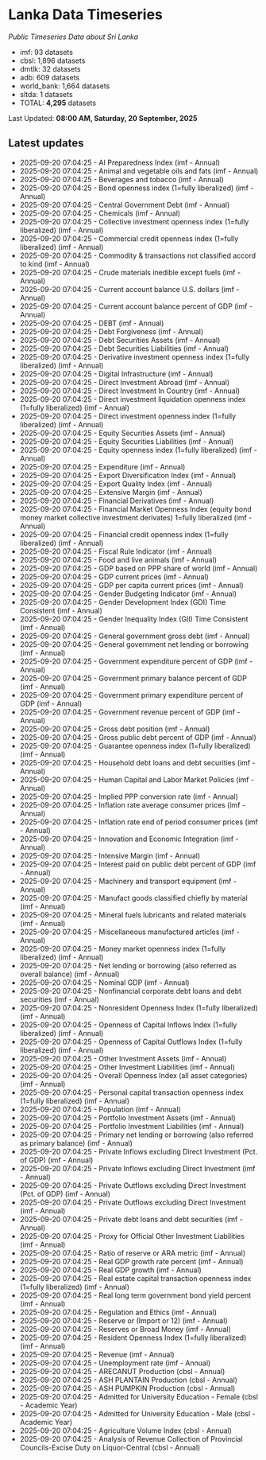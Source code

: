 # Lanka Data Timeseries
*Public Timeseries Data about Sri Lanka*

* imf: 93 datasets
* cbsl: 1,896 datasets
* dmtlk: 32 datasets
* adb: 609 datasets
* world_bank: 1,664 datasets
* sltda: 1 datasets
* TOTAL: **4,295** datasets

Last Updated: **08:00 AM, Saturday, 20 September, 2025**

## Latest updates

* 2025-09-20 07:04:25 - AI Preparedness Index (imf - Annual)
* 2025-09-20 07:04:25 - Animal and vegetable oils and fats (imf - Annual)
* 2025-09-20 07:04:25 - Beverages and tobacco (imf - Annual)
* 2025-09-20 07:04:25 - Bond openness index (1=fully liberalized) (imf - Annual)
* 2025-09-20 07:04:25 - Central Government Debt (imf - Annual)
* 2025-09-20 07:04:25 - Chemicals (imf - Annual)
* 2025-09-20 07:04:25 - Collective investment openness index (1=fully liberalized) (imf - Annual)
* 2025-09-20 07:04:25 - Commercial credit openness index (1=fully liberalized) (imf - Annual)
* 2025-09-20 07:04:25 - Commodity & transactions not classified accord to kind (imf - Annual)
* 2025-09-20 07:04:25 - Crude materials inedible except fuels (imf - Annual)
* 2025-09-20 07:04:25 - Current account balance U.S. dollars (imf - Annual)
* 2025-09-20 07:04:25 - Current account balance percent of GDP (imf - Annual)
* 2025-09-20 07:04:25 - DEBT (imf - Annual)
* 2025-09-20 07:04:25 - Debt Forgiveness (imf - Annual)
* 2025-09-20 07:04:25 - Debt Securities Assets (imf - Annual)
* 2025-09-20 07:04:25 - Debt Securities Liabilities (imf - Annual)
* 2025-09-20 07:04:25 - Derivative investment openness index (1=fully liberalized) (imf - Annual)
* 2025-09-20 07:04:25 - Digital Infrastructure (imf - Annual)
* 2025-09-20 07:04:25 - Direct Investment Abroad (imf - Annual)
* 2025-09-20 07:04:25 - Direct Investment In Country (imf - Annual)
* 2025-09-20 07:04:25 - Direct investment liquidation openness index (1=fully liberalized) (imf - Annual)
* 2025-09-20 07:04:25 - Direct investment openness index (1=fully liberalized) (imf - Annual)
* 2025-09-20 07:04:25 - Equity Securities Assets (imf - Annual)
* 2025-09-20 07:04:25 - Equity Securities Liabilities (imf - Annual)
* 2025-09-20 07:04:25 - Equity openness index (1=fully liberalized) (imf - Annual)
* 2025-09-20 07:04:25 - Expenditure (imf - Annual)
* 2025-09-20 07:04:25 - Export Diversification Index (imf - Annual)
* 2025-09-20 07:04:25 - Export Quality Index (imf - Annual)
* 2025-09-20 07:04:25 - Extensive Margin (imf - Annual)
* 2025-09-20 07:04:25 - Financial Derivatives (imf - Annual)
* 2025-09-20 07:04:25 - Financial Market Openness Index (equity bond money market collective investment derivates) 1=fully liberalized (imf - Annual)
* 2025-09-20 07:04:25 - Financial credit openness index (1=fully liberalized) (imf - Annual)
* 2025-09-20 07:04:25 - Fiscal Rule Indicator (imf - Annual)
* 2025-09-20 07:04:25 - Food and live animals (imf - Annual)
* 2025-09-20 07:04:25 - GDP based on PPP share of world (imf - Annual)
* 2025-09-20 07:04:25 - GDP current prices (imf - Annual)
* 2025-09-20 07:04:25 - GDP per capita current prices (imf - Annual)
* 2025-09-20 07:04:25 - Gender Budgeting Indicator (imf - Annual)
* 2025-09-20 07:04:25 - Gender Development Index (GDI) Time Consistent (imf - Annual)
* 2025-09-20 07:04:25 - Gender Inequality Index (GII) Time Consistent (imf - Annual)
* 2025-09-20 07:04:25 - General government gross debt (imf - Annual)
* 2025-09-20 07:04:25 - General government net lending or borrowing (imf - Annual)
* 2025-09-20 07:04:25 - Government expenditure percent of GDP (imf - Annual)
* 2025-09-20 07:04:25 - Government primary balance percent of GDP (imf - Annual)
* 2025-09-20 07:04:25 - Government primary expenditure percent of GDP (imf - Annual)
* 2025-09-20 07:04:25 - Government revenue percent of GDP (imf - Annual)
* 2025-09-20 07:04:25 - Gross debt position (imf - Annual)
* 2025-09-20 07:04:25 - Gross public debt percent of GDP (imf - Annual)
* 2025-09-20 07:04:25 - Guarantee openness index (1=fully liberalized) (imf - Annual)
* 2025-09-20 07:04:25 - Household debt loans and debt securities (imf - Annual)
* 2025-09-20 07:04:25 - Human Capital and Labor Market Policies (imf - Annual)
* 2025-09-20 07:04:25 - Implied PPP conversion rate (imf - Annual)
* 2025-09-20 07:04:25 - Inflation rate average consumer prices (imf - Annual)
* 2025-09-20 07:04:25 - Inflation rate end of period consumer prices (imf - Annual)
* 2025-09-20 07:04:25 - Innovation and Economic Integration (imf - Annual)
* 2025-09-20 07:04:25 - Intensive Margin (imf - Annual)
* 2025-09-20 07:04:25 - Interest paid on public debt percent of GDP (imf - Annual)
* 2025-09-20 07:04:25 - Machinery and transport equipment (imf - Annual)
* 2025-09-20 07:04:25 - Manufact goods classified chiefly by material (imf - Annual)
* 2025-09-20 07:04:25 - Mineral fuels lubricants and related materials (imf - Annual)
* 2025-09-20 07:04:25 - Miscellaneous manufactured articles (imf - Annual)
* 2025-09-20 07:04:25 - Money market openness index (1=fully liberalized) (imf - Annual)
* 2025-09-20 07:04:25 - Net lending or borrowing (also referred as overall balance) (imf - Annual)
* 2025-09-20 07:04:25 - Nominal GDP (imf - Annual)
* 2025-09-20 07:04:25 - Nonfinancial corporate debt loans and debt securities (imf - Annual)
* 2025-09-20 07:04:25 - Nonresident Openness Index (1=fully liberalized) (imf - Annual)
* 2025-09-20 07:04:25 - Openness of Capital Inflows Index (1=fully liberalized) (imf - Annual)
* 2025-09-20 07:04:25 - Openness of Capital Outflows Index (1=fully liberalized) (imf - Annual)
* 2025-09-20 07:04:25 - Other Investment Assets (imf - Annual)
* 2025-09-20 07:04:25 - Other Investment Liabilities (imf - Annual)
* 2025-09-20 07:04:25 - Overall Openness Index (all asset categories) (imf - Annual)
* 2025-09-20 07:04:25 - Personal capital transaction openness index (1=fully liberalized) (imf - Annual)
* 2025-09-20 07:04:25 - Population (imf - Annual)
* 2025-09-20 07:04:25 - Portfolio Investment Assets (imf - Annual)
* 2025-09-20 07:04:25 - Portfolio Investment Liabilities (imf - Annual)
* 2025-09-20 07:04:25 - Primary net lending or borrowing (also referred as primary balance) (imf - Annual)
* 2025-09-20 07:04:25 - Private Inflows excluding Direct Investment (Pct. of GDP) (imf - Annual)
* 2025-09-20 07:04:25 - Private Inflows excluding Direct Investment (imf - Annual)
* 2025-09-20 07:04:25 - Private Outflows excluding Direct Investment (Pct. of GDP) (imf - Annual)
* 2025-09-20 07:04:25 - Private Outflows excluding Direct Investment (imf - Annual)
* 2025-09-20 07:04:25 - Private debt loans and debt securities (imf - Annual)
* 2025-09-20 07:04:25 - Proxy for Official Other Investment Liabilities (imf - Annual)
* 2025-09-20 07:04:25 - Ratio of reserve or ARA metric (imf - Annual)
* 2025-09-20 07:04:25 - Real GDP growth rate percent (imf - Annual)
* 2025-09-20 07:04:25 - Real GDP growth (imf - Annual)
* 2025-09-20 07:04:25 - Real estate capital transaction openness index (1=fully liberalized) (imf - Annual)
* 2025-09-20 07:04:25 - Real long term government bond yield percent (imf - Annual)
* 2025-09-20 07:04:25 - Regulation and Ethics (imf - Annual)
* 2025-09-20 07:04:25 - Reserve or (Import or 12) (imf - Annual)
* 2025-09-20 07:04:25 - Reserves or Broad Money (imf - Annual)
* 2025-09-20 07:04:25 - Resident Openness Index (1=fully liberalized) (imf - Annual)
* 2025-09-20 07:04:25 - Revenue (imf - Annual)
* 2025-09-20 07:04:25 - Unemployment rate (imf - Annual)
* 2025-09-20 07:04:25 - ARECANUT Production (cbsl - Annual)
* 2025-09-20 07:04:25 - ASH PLANTAIN Production (cbsl - Annual)
* 2025-09-20 07:04:25 - ASH PUMPKIN Production (cbsl - Annual)
* 2025-09-20 07:04:25 - Admitted for University Education - Female (cbsl - Academic Year)
* 2025-09-20 07:04:25 - Admitted for University Education - Male (cbsl - Academic Year)
* 2025-09-20 07:04:25 - Agriculture Volume Index (cbsl - Annual)
* 2025-09-20 07:04:25 - Analysis of Revenue Collection of Provincial Councils-Excise Duty on Liquor-Central (cbsl - Annual)